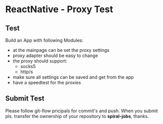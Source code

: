# ReactNative - Proxy Test

## Test

Build an App with following Modules:
- at the mainpage can be set the proxy settings
- proxy adapter should be easy to change
- the proxy should support:
    - socks5
    - http/s
- make sure all settings can be saved and get from the app
- have a speedtest for the proxies

## Submit Test
Please follow git-flow pricipals for commit's and push. 
When you submit pls. transfer the ownership of your repository to **spiral-jobs**, thanks.